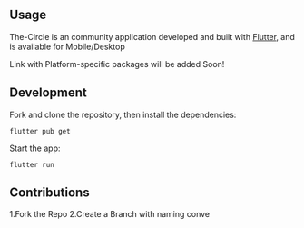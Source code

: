 
<!---
![logo](images/logo.png)
-->

## Usage

The-Circle is an community application developed and built with [Flutter](https://flutter.dev/), and is available for Mobile/Desktop

Link with Platform-specific packages will be added Soon!

## Development

Fork and clone the repository, then install the dependencies:

    flutter pub get


Start the app:

    flutter run
## Contributions
1.Fork the Repo
2.Create a Branch with naming conve
